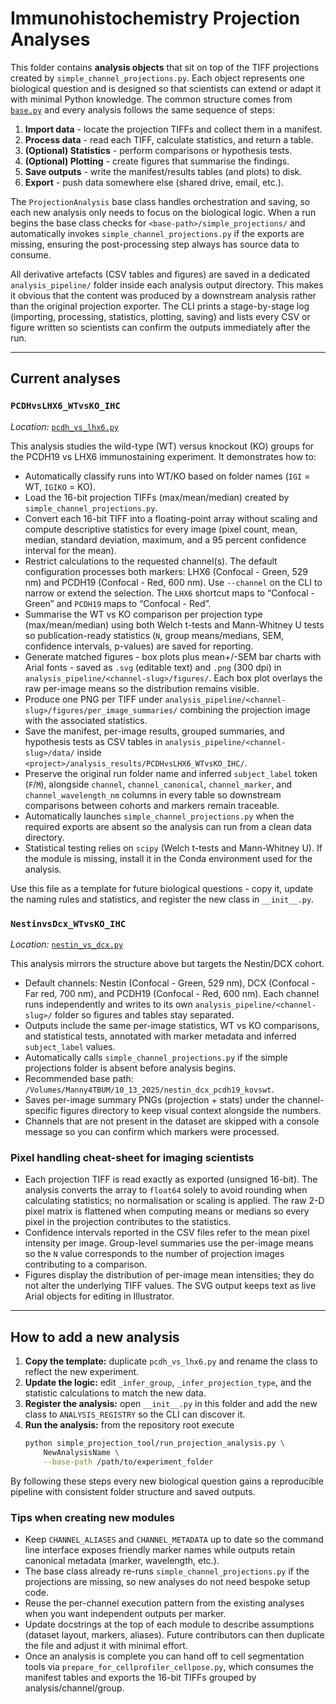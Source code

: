# Immunohistochemistry Projection Analyses

This folder contains **analysis objects** that sit on top of the TIFF
projections created by `simple_channel_projections.py`. Each object represents
one biological question and is designed so that scientists can extend or adapt
it with minimal Python knowledge. The common structure comes from
[`base.py`](./base.py) and every analysis follows the same sequence of steps:

1. **Import data** - locate the projection TIFFs and collect them in a manifest.
2. **Process data** - read each TIFF, calculate statistics, and return a table.
3. **(Optional) Statistics** - perform comparisons or hypothesis tests.
4. **(Optional) Plotting** - create figures that summarise the findings.
5. **Save outputs** - write the manifest/results tables (and plots) to disk.
6. **Export** - push data somewhere else (shared drive, email, etc.).

The `ProjectionAnalysis` base class handles orchestration and saving, so each
new analysis only needs to focus on the biological logic. When a run begins the
base class checks for `<base-path>/simple_projections/` and automatically
invokes `simple_channel_projections.py` if the exports are missing, ensuring the
post-processing step always has source data to consume.

All derivative artefacts (CSV tables and figures) are saved in a dedicated
`analysis_pipeline/` folder inside each analysis output directory. This makes it
obvious that the content was produced by a downstream analysis rather than the
original projection exporter. The CLI prints a stage-by-stage log (importing,
processing, statistics, plotting, saving) and lists every CSV or figure written
so scientists can confirm the outputs immediately after the run.

---

## Current analyses

### `PCDHvsLHX6_WTvsKO_IHC`

*Location:* [`pcdh_vs_lhx6.py`](./pcdh_vs_lhx6.py)

This analysis studies the wild-type (WT) versus knockout (KO) groups for the
PCDH19 vs LHX6 immunostaining experiment. It demonstrates how to:

- Automatically classify runs into WT/KO based on folder names (`IGI` = WT,
  `IGIKO` = KO).
- Load the 16-bit projection TIFFs (max/mean/median) created by
  `simple_channel_projections.py`.
- Convert each 16-bit TIFF into a floating-point array without scaling and
  compute descriptive statistics for every image (pixel count, mean, median,
  standard deviation, maximum, and a 95 percent confidence interval for the
  mean).
- Restrict calculations to the requested channel(s). The default configuration
  processes both markers: LHX6 (Confocal - Green, 529 nm) and PCDH19 (Confocal -
  Red, 600 nm). Use `--channel` on the CLI to narrow or extend the selection.
  The `LHX6` shortcut maps to “Confocal - Green” and `PCDH19` maps to
  “Confocal - Red”.
- Summarise the WT vs KO comparison per projection type (max/mean/median) using
  both Welch t-tests and Mann-Whitney U tests so publication-ready statistics
  (`N`, group means/medians, SEM, confidence intervals, p-values) are saved for
  reporting.
- Generate matched figures - box plots plus mean+/-SEM bar charts with Arial
  fonts - saved as `.svg` (editable text) and `.png` (300 dpi) in
  `analysis_pipeline/<channel-slug>/figures/`. Each box plot overlays the raw
  per-image means so the distribution remains visible.
- Produce one PNG per TIFF under
  `analysis_pipeline/<channel-slug>/figures/per_image_summaries/` combining the
  projection image with the associated statistics.
- Save the manifest, per-image results, grouped summaries, and hypothesis tests
  as CSV tables in `analysis_pipeline/<channel-slug>/data/` inside
  `<project>/analysis_results/PCDHvsLHX6_WTvsKO_IHC/`.
- Preserve the original run folder name and inferred `subject_label` token
  (`F`/`M`), alongside `channel`, `channel_canonical`, `channel_marker`, and
  `channel_wavelength_nm` columns in every table so downstream comparisons
  between cohorts and markers remain traceable.
- Automatically launches `simple_channel_projections.py` when the required
  exports are absent so the analysis can run from a clean data directory.
- Statistical testing relies on `scipy` (Welch t-tests and Mann-Whitney U). If
  the module is missing, install it in the Conda environment used for the
  analysis.

Use this file as a template for future biological questions - copy it, update the
naming rules and statistics, and register the new class in `__init__.py`.

### `NestinvsDcx_WTvsKO_IHC`

*Location:* [`nestin_vs_dcx.py`](./nestin_vs_dcx.py)

This analysis mirrors the structure above but targets the Nestin/DCX cohort.

- Default channels: Nestin (Confocal - Green, 529 nm), DCX (Confocal - Far red,
  700 nm), and PCDH19 (Confocal - Red, 600 nm). Each channel runs independently
  and writes to its own `analysis_pipeline/<channel-slug>/` folder so figures
  and tables stay separated.
- Outputs include the same per-image statistics, WT vs KO comparisons, and
  statistical tests, annotated with marker metadata and inferred `subject_label`
  values.
- Automatically calls `simple_channel_projections.py` if the simple projections
  folder is absent before analysis begins.
- Recommended base path:
  `/Volumes/Manny4TBUM/10_13_2025/nestin_dcx_pcdh19_kovswt`.
- Saves per-image summary PNGs (projection + stats) under the channel-specific
  figures directory to keep visual context alongside the numbers.
- Channels that are not present in the dataset are skipped with a console
  message so you can confirm which markers were processed.

### Pixel handling cheat-sheet for imaging scientists

- Each projection TIFF is read exactly as exported (unsigned 16-bit). The
  analysis converts the array to `float64` solely to avoid rounding when
  calculating statistics; no normalisation or scaling is applied. The raw 2-D
  pixel matrix is flattened when computing means or medians so every pixel in
  the projection contributes to the statistics.
- Confidence intervals reported in the CSV files refer to the mean pixel
  intensity per image. Group-level summaries use the per-image means so the `N`
  value corresponds to the number of projection images contributing to a
  comparison.
- Figures display the distribution of per-image mean intensities; they do not
  alter the underlying TIFF values. The SVG output keeps text as live Arial
  objects for editing in Illustrator.

---

## How to add a new analysis

1. **Copy the template:** duplicate `pcdh_vs_lhx6.py` and rename the class to
   reflect the new experiment.
2. **Update the logic:** edit `_infer_group`, `_infer_projection_type`, and the
   statistic calculations to match the new data.
3. **Register the analysis:** open `__init__.py` in this folder and add the new
   class to `ANALYSIS_REGISTRY` so the CLI can discover it.
4. **Run the analysis:** from the repository root execute
   ```bash
   python simple_projection_tool/run_projection_analysis.py \
       NewAnalysisName \
       --base-path /path/to/experiment_folder
   ```

By following these steps every new biological question gains a reproducible
pipeline with consistent folder structure and saved outputs.

### Tips when creating new modules

- Keep ``CHANNEL_ALIASES`` and ``CHANNEL_METADATA`` up to date so the command
  line interface exposes friendly marker names while outputs retain canonical
  metadata (marker, wavelength, etc.).
- The base class already re-runs ``simple_channel_projections.py`` if the
  projections are missing, so new analyses do not need bespoke setup code.
- Reuse the per-channel execution pattern from the existing analyses when you
  want independent outputs per marker.
- Update docstrings at the top of each module to describe assumptions (dataset
  layout, markers, aliases). Future contributors can then duplicate the file
  and adjust it with minimal effort.
- Once an analysis is complete you can hand off to cell segmentation tools via
  ``prepare_for_cellprofiler_cellpose.py``, which consumes the manifest tables
  and exports the 16-bit TIFFs grouped by analysis/channel/group.
